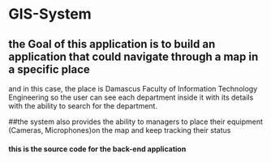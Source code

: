 # GIS-System

## the Goal of this application is to build an application that could navigate through a map in a specific place
and in this case, the place is Damascus Faculty of Information Technology Engineering so the user can see 
each department inside it with its details with the ability to search for the department.

##the system also provides the ability to managers to place their equipment (Cameras, Microphones)on the map and keep tracking their status 

#### this is the source code for the back-end application 

